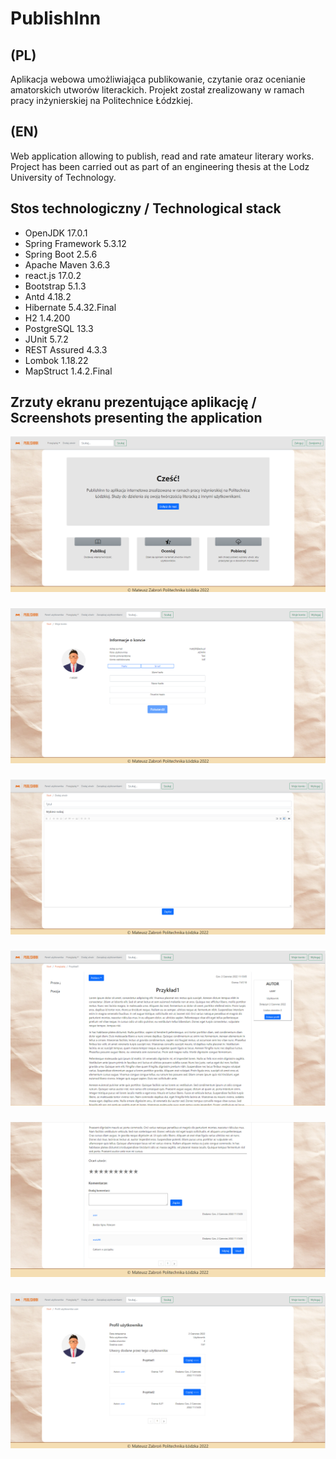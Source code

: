 # PublishInn

## (PL)
Aplikacja webowa umożliwiająca publikowanie, czytanie oraz ocenianie amatorskich utworów literackich. Projekt został
zrealizowany w ramach pracy inżynierskiej na Politechnice Łódzkiej.

## (EN)
Web application allowing to publish, read and rate amateur literary works. Project has been carried out as part of an
engineering thesis at the Lodz University of Technology.

## Stos technologiczny / Technological stack
- OpenJDK 17.0.1
- Spring Framework 5.3.12
- Spring Boot 2.5.6
- Apache Maven 3.6.3
- react.js 17.0.2
- Bootstrap 5.1.3
- Antd 4.18.2
- Hibernate 5.4.32.Final
- H2 1.4.200
- PostgreSQL 13.3
- JUnit 5.7.2
- REST Assured 4.3.3
- Lombok 1.18.22
- MapStruct 1.4.2.Final

## Zrzuty ekranu prezentujące aplikację / Screenshots presenting the application

![alt mainPage](frontend/public/screenshots/mainPage.png)
###
![alt profileEditing](frontend/public/screenshots/editProfile.png)
###
![alt addingWork](frontend/public/screenshots/addWork.png)
###
![alt viewWork](frontend/public/screenshots/viewWork.png)
###
![alt viewComments](frontend/public/screenshots/viewComments.png)
###
![alt profileView](frontend/public/screenshots/userProfile.png)